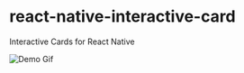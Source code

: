 # react-native-interactive-card
Interactive Cards for React Native

![Demo Gif](https://thumbs.gfycat.com/PinkCourteousHerculesbeetle-size_restricted.gif)

<p id="some"></p>
<script>
document.getElementById("some").innerHTML = "Yp"
</script>
